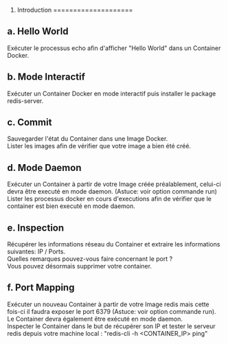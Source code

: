 1. Introduction
====================

a. Hello World
---------------------
Exécuter le processus echo afin d'afficher "Hello World" dans un Container Docker.

b. Mode Interactif
---------------------
Exécuter un Container Docker en mode interactif puis installer le package redis-server.

c. Commit
---------------------
Sauvegarder l'état du Container dans une Image Docker.  
Lister les images afin de vérifier que votre image a bien été créé.

d. Mode Daemon
---------------------
Exécuter un Container à partir de votre Image créée préalablement, celui-ci devra être executé en mode daemon. (Astuce: voir option commande run)  
Lister les processus docker en cours d'executions afin de vérifier que le container est bien executé en mode daemon.

e. Inspection
---------------------
Récupérer les informations réseau du Container et extraire les informations suivantes: IP / Ports.  
Quelles remarques pouvez-vous faire concernant le port ?  
Vous pouvez désormais supprimer votre container.

f. Port Mapping
---------------------
Exécuter un nouveau Container à partir de votre Image redis mais cette fois-ci il faudra exposer le port 6379 (Astuce: voir option commande run). Le Container devra également être exécuté en mode daemon.  
Inspecter le Container dans le but de récupérer son IP et tester le serveur redis depuis votre machine local : "redis-cli -h <CONTAINER_IP> ping"
